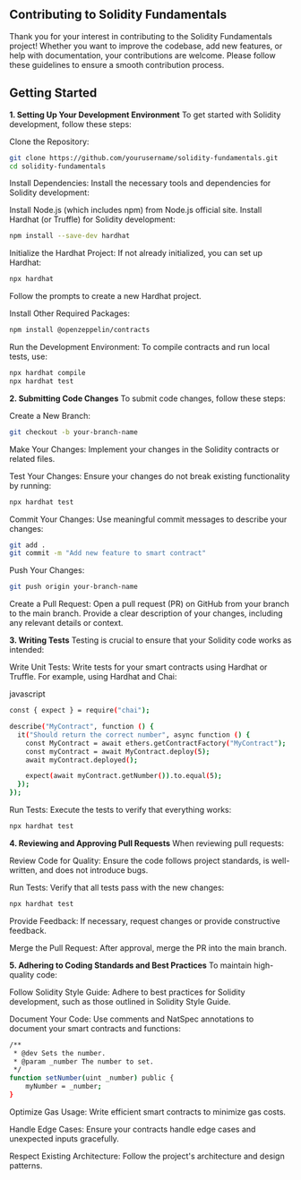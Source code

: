## Contributing to Solidity Fundamentals
Thank you for your interest in contributing to the Solidity Fundamentals project! 
Whether you want to improve the codebase, add new features, or help with documentation, your contributions are welcome. Please follow these guidelines to ensure a smooth contribution process.

## Getting Started
**1. Setting Up Your Development Environment**
To get started with Solidity development, follow these steps:

Clone the Repository:
```sh
git clone https://github.com/yourusername/solidity-fundamentals.git
cd solidity-fundamentals
```
Install Dependencies:
Install the necessary tools and dependencies for Solidity development:

Install Node.js (which includes npm) from Node.js official site.
Install Hardhat (or Truffle) for Solidity development:
```sh
npm install --save-dev hardhat
```
Initialize the Hardhat Project:
If not already initialized, you can set up Hardhat:
```sh
npx hardhat
```
Follow the prompts to create a new Hardhat project.

Install Other Required Packages:
```sh
npm install @openzeppelin/contracts
```
Run the Development Environment:
To compile contracts and run local tests, use:
```sh
npx hardhat compile
npx hardhat test
```
**2. Submitting Code Changes**
To submit code changes, follow these steps:

Create a New Branch:
```sh
git checkout -b your-branch-name
```
Make Your Changes:
Implement your changes in the Solidity contracts or related files.

Test Your Changes:
Ensure your changes do not break existing functionality by running:
```sh
npx hardhat test
```
Commit Your Changes:
Use meaningful commit messages to describe your changes:
```sh
git add .
git commit -m "Add new feature to smart contract"
```
Push Your Changes:
```sh
git push origin your-branch-name
```
Create a Pull Request:
Open a pull request (PR) on GitHub from your branch to the main branch. Provide a clear description of your changes, including any relevant details or context.

**3. Writing Tests**
Testing is crucial to ensure that your Solidity code works as intended:

Write Unit Tests:
Write tests for your smart contracts using Hardhat or Truffle. For example, using Hardhat and Chai:

javascript
```sh
const { expect } = require("chai");

describe("MyContract", function () {
  it("Should return the correct number", async function () {
    const MyContract = await ethers.getContractFactory("MyContract");
    const myContract = await MyContract.deploy(5);
    await myContract.deployed();

    expect(await myContract.getNumber()).to.equal(5);
  });
});
```
Run Tests:
Execute the tests to verify that everything works:
```sh
npx hardhat test
```
**4. Reviewing and Approving Pull Requests**
When reviewing pull requests:

Review Code for Quality:
Ensure the code follows project standards, is well-written, and does not introduce bugs.

Run Tests:
Verify that all tests pass with the new changes:
```sh
npx hardhat test
```
Provide Feedback:
If necessary, request changes or provide constructive feedback.

Merge the Pull Request:
After approval, merge the PR into the main branch.

**5. Adhering to Coding Standards and Best Practices**
To maintain high-quality code:

Follow Solidity Style Guide:
Adhere to best practices for Solidity development, such as those outlined in Solidity Style Guide.

Document Your Code:
Use comments and NatSpec annotations to document your smart contracts and functions:
```sh
/**
 * @dev Sets the number.
 * @param _number The number to set.
 */
function setNumber(uint _number) public {
    myNumber = _number;
}
```
Optimize Gas Usage:
Write efficient smart contracts to minimize gas costs.

Handle Edge Cases:
Ensure your contracts handle edge cases and unexpected inputs gracefully.

Respect Existing Architecture:
Follow the project's architecture and design patterns.

